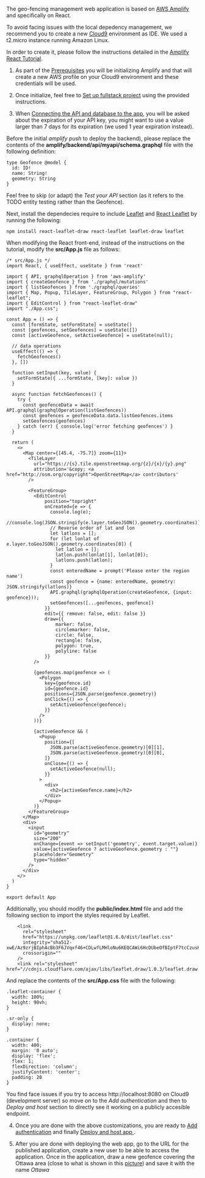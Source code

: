 The geo-fencing management web application is based on [AWS Amplify](https://aws.amazon.com/amplify/) and specifically on React.

To avoid facing issues with the local depedency management, we recommend you to create a new [Cloud9](https://aws.amazon.com/cloud9/) environment as IDE. We used a t2.micro instance running Amazon Linux.

In order to create it, please follow the instructions detailed in the [Amplify React Tutorial](https://docs.amplify.aws/start/getting-started/installation/q/integration/react).

1. As part of the [Prerequisites](https://docs.amplify.aws/start/getting-started/installation/q/integration/react) you will be initializing Amplify and that will create a new AWS profile on your Cloud9 environment and these credentials will be used.

2. Once initialize, feel free to [Set up fullstack project](https://docs.amplify.aws/start/getting-started/setup/q/integration/react) using the provided instructions.

3. When [Connecting the API and database to the app](https://docs.amplify.aws/start/getting-started/data-model/q/integration/react), you will be asked about the expiration of your API key, you might want to use a value larger than 7 days for its expiration (we used 1 year expiration instead). 

Before the initial *amplify push* to deploy the backend), please replace the contents of the **amplify/backend/api/myapi/schema.graphql** file with the following definition:

```
type Geofence @model {
  id: ID!
  name: String!
  geometry: String
}
```

Feel free to skip (or adapt) the *Test your API* section (as it refers to the TODO entity testing rather than the Geofence).

Next, install the dependecies require to include [Leaflet](https://leafletjs.com/) and [React Leaflet](https://react-leaflet.js.org/) by running the following:

```
npm install react-leaflet-draw react-leaflet leaflet-draw leaflet
```

When modifying the React front-end, instead of the instructions on the tutorial, modify the **src/App.js** file as follows:

```
/* src/App.js */
import React, { useEffect, useState } from 'react'

import { API, graphqlOperation } from 'aws-amplify'
import { createGeofence } from './graphql/mutations'
import { listGeofences } from './graphql/queries'
import { Map, Popup, TileLayer, FeatureGroup, Polygon } from "react-leaflet";
import { EditControl } from "react-leaflet-draw"
import "./App.css";

const App = () => {
  const [formState, setFormState] = useState()
  const [geofences, setGeofences] = useState([])
  const [activeGeofence, setActiveGeofence] = useState(null);

  // data operations
  useEffect(() => {
    fetchGeofences()
  }, [])

  function setInput(key, value) {
    setFormState({ ...formState, [key]: value })
  }

  async function fetchGeofences() {
    try {
      const geofenceData = await API.graphql(graphqlOperation(listGeofences))
      const geofences = geofenceData.data.listGeofences.items
      setGeofences(geofences)
    } catch (err) { console.log('error fetching geofences') }
  }

  return (
    <>
      <Map center={[45.4, -75.7]} zoom={11}>
        <TileLayer
          url="https://{s}.tile.openstreetmap.org/{z}/{x}/{y}.png"
          attribution='&copy; <a href="http://osm.org/copyright">OpenStreetMap</a> contributors'
        />

        <FeatureGroup>
          <EditControl
              position="topright"
              onCreated={e => {
                console.log(e);
                //console.log(JSON.stringify(e.layer.toGeoJSON().geometry.coordinates));
                // Reverse order of lat and lon
                let latlons = [];
                for (let lonlat of e.layer.toGeoJSON().geometry.coordinates[0]) {
                  let latlon = [];
                  latlon.push(lonlat[1], lonlat[0]);
                  latlons.push(latlon);
                }
                const enteredName = prompt('Please enter the region name')
                const geofence = {name: enteredName, geometry: JSON.stringify(latlons)}
                API.graphql(graphqlOperation(createGeofence, {input: geofence}));
                setGeofences([...geofences, geofence])          
              }}
              edit={{ remove: false, edit: false }}
              draw={{
                  marker: false,
                  circlemarker: false,
                  circle: false,
                  rectangle: false,
                  polygon: true,
                  polyline: false
              }}
          />

          {geofences.map(geofence => (
            <Polygon
              key={geofence.id}
              id={geofence.id}
              positions={JSON.parse(geofence.geometry)}
              onClick={() => {
                setActiveGeofence(geofence);
              }}
            />
          ))}

          {activeGeofence && (
            <Popup
              position={[
                JSON.parse(activeGeofence.geometry)[0][1],
                JSON.parse(activeGeofence.geometry)[0][0],
              ]}
              onClose={() => {
                setActiveGeofence(null);
              }}
            >
              <div>
                <h2>{activeGeofence.name}</h2>
              </div>
            </Popup>
          )}
        </FeatureGroup>
      </Map>
      <div>
        <input
          id="geometry"
          size="200"
          onChange={event => setInput('geometry', event.target.value)}
          value={activeGeofence ? activeGeofence.geometry : ""} 
          placeholder="Geometry"
          type="hidden"
        />
      </div>
    </>
  )
}

export default App
```

Additionally, you should modify the **public/index.html** file and add the following section to import the styles required by Leaflet.

```
    <link
      rel="stylesheet"
      href="https://unpkg.com/leaflet@1.6.0/dist/leaflet.css"
      integrity="sha512-xwE/Az9zrjBIphAcBb3F6JVqxf46+CDLwfLMHloNu6KEQCAWi6HcDUbeOfBIptF7tcCzusKFjFw2yuvEpDL9wQ=="
      crossorigin=""
    />    
    <link rel="stylesheet" href="//cdnjs.cloudflare.com/ajax/libs/leaflet.draw/1.0.3/leaflet.draw.css"/>
```

And replace the contents of the **src/App.css** file with the following:

```
.leaflet-container {
  width: 100%;
  height: 90vh;
}

.sr-only {
  display: none;
}

.container { 
  width: 400;
  margin: '0 auto';
  display: 'flex';
  flex: 1;
  flexDirection: 'column';
  justifyContent: 'center';
  padding: 20 
}
```

You find face issues if you try to access http://localhost:8080 on Cloud9 (development server) so move on to the *Add authentication* and then to *Deploy and host* section to directly see it working on a publicly accesible endpoint.

4. Once you are done with the above customizations, you are ready to [Add authentication](https://docs.amplify.aws/start/getting-started/auth/q/integration/react) and finally [Deploy and host app
](https://docs.amplify.aws/start/getting-started/hosting/q/integration/react).

5. After you are done with deploying the web app, go to the URL for the published application, create a new user to be able to access the application. Once in the application, draw a new geofence covering the Ottawa area (close to what is shown in this [picture](TBD)) and save it with the name *Ottawa*
